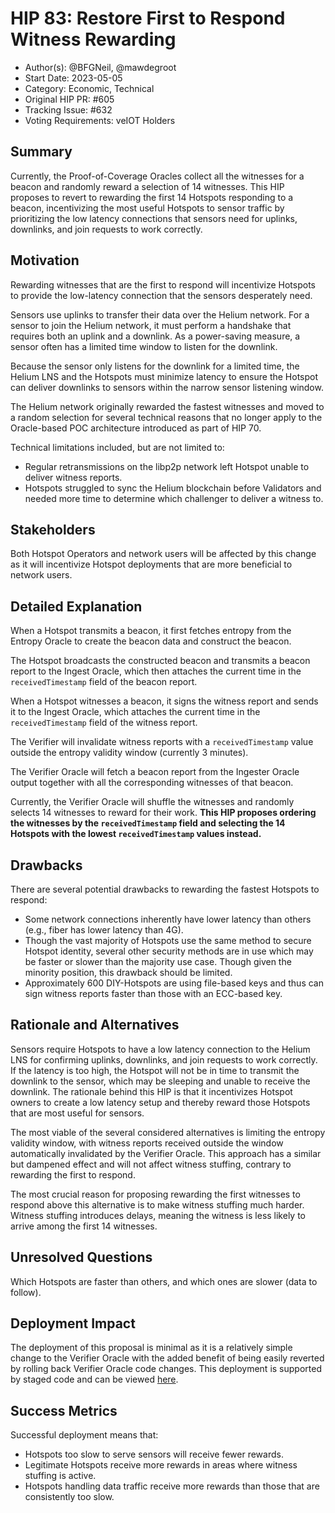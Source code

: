 # HIP 83: Restore First to Respond Witness Rewarding

- Author(s): @BFGNeil, @mawdegroot
- Start Date: 2023-05-05
- Category: Economic, Technical
- Original HIP PR: #605
- Tracking Issue: #632
- Voting Requirements: veIOT Holders

## Summary

Currently, the Proof-of-Coverage Oracles collect all the witnesses for a beacon and randomly reward
a selection of 14 witnesses. This HIP proposes to revert to rewarding the first 14 Hotspots
responding to a beacon, incentivizing the most useful Hotspots to sensor traffic by prioritizing the
low latency connections that sensors need for uplinks, downlinks, and join requests to work
correctly.

## Motivation

Rewarding witnesses that are the first to respond will incentivize Hotspots to provide the
low-latency connection that the sensors desperately need.

Sensors use uplinks to transfer their data over the Helium network. For a sensor to join the Helium
network, it must perform a handshake that requires both an uplink and a downlink. As a power-saving
measure, a sensor often has a limited time window to listen for the downlink.

Because the sensor only listens for the downlink for a limited time, the Helium LNS and the Hotspots
must minimize latency to ensure the Hotspot can deliver downlinks to sensors within the narrow
sensor listening window.

The Helium network originally rewarded the fastest witnesses and moved to a random selection for
several technical reasons that no longer apply to the Oracle-based POC architecture introduced as
part of HIP 70.

Technical limitations included, but are not limited to:

- Regular retransmissions on the libp2p network left Hotspot unable to deliver witness reports.
- Hotspots struggled to sync the Helium blockchain before Validators and needed more time to
  determine which challenger to deliver a witness to.

## Stakeholders

Both Hotspot Operators and network users will be affected by this change as it will incentivize
Hotspot deployments that are more beneficial to network users.

## Detailed Explanation

When a Hotspot transmits a beacon, it first fetches entropy from the Entropy Oracle to create the
beacon data and construct the beacon.

The Hotspot broadcasts the constructed beacon and transmits a beacon report to the Ingest Oracle,
which then attaches the current time in the `receivedTimestamp` field of the beacon report.

When a Hotspot witnesses a beacon, it signs the witness report and sends it to the Ingest Oracle,
which attaches the current time in the `receivedTimestamp` field of the witness report.

The Verifier will invalidate witness reports with a `receivedTimestamp` value outside the entropy
validity window (currently 3 minutes).

The Verifier Oracle will fetch a beacon report from the Ingester Oracle output together with all the
corresponding witnesses of that beacon.

Currently, the Verifier Oracle will shuffle the witnesses and randomly selects 14 witnesses to
reward for their work. **This HIP proposes ordering the witnesses by the `receivedTimestamp` field
and selecting the 14 Hotspots with the lowest `receivedTimestamp` values instead.**

## Drawbacks

There are several potential drawbacks to rewarding the fastest Hotspots to respond:

- Some network connections inherently have lower latency than others (e.g., fiber has lower latency
  than 4G).
- Though the vast majority of Hotspots use the same method to secure Hotspot identity, several other
  security methods are in use which may be faster or slower than the majority use case. Though given
  the minority position, this drawback should be limited.
- Approximately 600 DIY-Hotspots are using file-based keys and thus can sign witness reports faster
  than those with an ECC-based key.

## Rationale and Alternatives

Sensors require Hotspots to have a low latency connection to the Helium LNS for confirming uplinks,
downlinks, and join requests to work correctly. If the latency is too high, the Hotspot will not be
in time to transmit the downlink to the sensor, which may be sleeping and unable to receive the
downlink. The rationale behind this HIP is that it incentivizes Hotspot owners to create a low
latency setup and thereby reward those Hotspots that are most useful for sensors.

The most viable of the several considered alternatives is limiting the entropy validity window, with
witness reports received outside the window automatically invalidated by the Verifier Oracle. This
approach has a similar but dampened effect and will not affect witness stuffing, contrary to
rewarding the first to respond.

The most crucial reason for proposing rewarding the first witnesses to respond above this
alternative is to make witness stuffing much harder. Witness stuffing introduces delays, meaning the
witness is less likely to arrive among the first 14 witnesses.

## Unresolved Questions

Which Hotspots are faster than others, and which ones are slower (data to follow).

## Deployment Impact

The deployment of this proposal is minimal as it is a relatively simple change to the Verifier Oracle with the added benefit of being easily reverted by rolling back Verifier Oracle code changes. This deployment is supported by staged code and can be viewed [here](https://github.com/helium/oracles/compare/main...mawdegroot:oracles:mg/first-to-respond-witnessing).

## Success Metrics

Successful deployment means that:

- Hotspots too slow to serve sensors will receive fewer rewards.
- Legitimate Hotspots receive more rewards in areas where witness stuffing is active.
- Hotspots handling data traffic receive more rewards than those that are consistently too slow.
